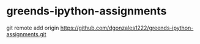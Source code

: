 # greends-ipython-assignments
git remote add origin https://github.com/dgonzales1222/greends-ipython-assignments.git